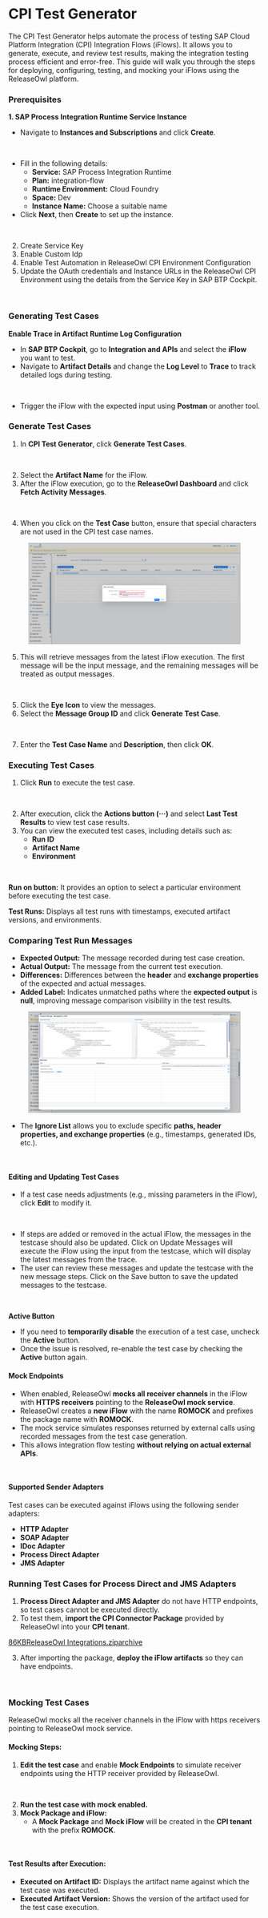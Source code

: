 # CPI Test Generator

The CPI Test Generator helps automate the process of testing SAP Cloud Platform Integration (CPI) Integration Flows (iFlows). It allows you to generate, execute, and review test results, making the integration testing process efficient and error-free. This guide will walk you through the steps for deploying, configuring, testing, and mocking your iFlows using the ReleaseOwl platform.

### **Prerequisites** <a href="#pdf-page-ahecdlthytd4fxld4qwa-prerequisites" id="pdf-page-ahecdlthytd4fxld4qwa-prerequisites"></a>

**1. SAP Process Integration Runtime Service Instance**

* Navigate to **Instances and Subscriptions** and click **Create**.

<figure><img src="https://open.gitbook.com/~gitbook/image?url=https%3A%2F%2F1890383800-files.gitbook.io%2F%7E%2Ffiles%2Fv0%2Fb%2Fgitbook-x-prod.appspot.com%2Fo%2Fspaces%252FDWyxe6hm5vqosFaByVgs%252Fuploads%252FpdqZ5yymXZ0kuxN4NL07%252Fimage.png%3Falt%3Dmedia%26token%3Dfc614c7d-8e85-463b-846d-2bd00b771a05&#x26;width=768&#x26;dpr=4&#x26;quality=100&#x26;sign=875ec92a&#x26;sv=2" alt=""><figcaption></figcaption></figure>

* Fill in the following details:
  * **Service:** SAP Process Integration Runtime
  * **Plan:** integration-flow
  * **Runtime Environment:** Cloud Foundry
  * **Space:** Dev
  * **Instance Name:** Choose a suitable name
* Click **Next**, then **Create** to set up the instance.

<figure><img src="https://open.gitbook.com/~gitbook/image?url=https%3A%2F%2F1890383800-files.gitbook.io%2F%7E%2Ffiles%2Fv0%2Fb%2Fgitbook-x-prod.appspot.com%2Fo%2Fspaces%252FDWyxe6hm5vqosFaByVgs%252Fuploads%252F7ANMyIj6OHaZ4gv1QTqq%252Fimage.png%3Falt%3Dmedia%26token%3D2799de19-4dfe-4800-a3bf-e0844120f715&#x26;width=768&#x26;dpr=4&#x26;quality=100&#x26;sign=86c97400&#x26;sv=2" alt=""><figcaption></figcaption></figure>

2. Create Service Key
3. Enable Custom Idp
4. Enable Test Automation in ReleaseOwl CPI Environment Configuration
5. Update the OAuth credentials and Instance URLs in the ReleaseOwl CPI Environment using the details from the Service Key in SAP BTP Cockpit.

<figure><img src="https://open.gitbook.com/~gitbook/image?url=https%3A%2F%2F1890383800-files.gitbook.io%2F%7E%2Ffiles%2Fv0%2Fb%2Fgitbook-x-prod.appspot.com%2Fo%2Fspaces%252FDWyxe6hm5vqosFaByVgs%252Fuploads%252FsPsOjdkXAlBUAut4ejYM%252Fimage.png%3Falt%3Dmedia%26token%3Df4efa99d-68f0-4d7a-a13d-bd958031c85f&#x26;width=768&#x26;dpr=4&#x26;quality=100&#x26;sign=aadc6a66&#x26;sv=2" alt=""><figcaption></figcaption></figure>

### **Generating Test Cases** <a href="#pdf-page-ahecdlthytd4fxld4qwa-generating-test-cases" id="pdf-page-ahecdlthytd4fxld4qwa-generating-test-cases"></a>

**Enable Trace in Artifact Runtime Log Configuration**

* In **SAP BTP Cockpit**, go to **Integration and APIs** and select the **iFlow** you want to test.
* Navigate to **Artifact Details** and change the **Log Level** to **Trace** to track detailed logs during testing.

<figure><img src="https://open.gitbook.com/~gitbook/image?url=https%3A%2F%2F1890383800-files.gitbook.io%2F%7E%2Ffiles%2Fv0%2Fb%2Fgitbook-x-prod.appspot.com%2Fo%2Fspaces%252FDWyxe6hm5vqosFaByVgs%252Fuploads%252FIGqzj18WKSM2Z0XgM176%252Fimage.png%3Falt%3Dmedia%26token%3Dcb71fc06-6dec-45c6-95ab-0d1122a2dda8&#x26;width=768&#x26;dpr=4&#x26;quality=100&#x26;sign=8fbcbc53&#x26;sv=2" alt=""><figcaption></figcaption></figure>

* Trigger the iFlow with the expected input using **Postman** or another tool.

### **Generate Test Cases**

1. In **CPI Test Generator**, click **Generate Test Cases**.

<figure><img src="https://open.gitbook.com/~gitbook/image?url=https%3A%2F%2F1890383800-files.gitbook.io%2F%7E%2Ffiles%2Fv0%2Fb%2Fgitbook-x-prod.appspot.com%2Fo%2Fspaces%252FDWyxe6hm5vqosFaByVgs%252Fuploads%252F8yLlkR6XHboK46DAqcA7%252Fimage.png%3Falt%3Dmedia%26token%3D61841da4-2042-4b84-89e7-3f7f35e9271f&#x26;width=768&#x26;dpr=4&#x26;quality=100&#x26;sign=f1098b09&#x26;sv=2" alt=""><figcaption></figcaption></figure>

2. Select the **Artifact Name** for the iFlow.
3. After the iFlow execution, go to the **ReleaseOwl Dashboard** and click **Fetch Activity Messages**.

<figure><img src="https://open.gitbook.com/~gitbook/image?url=https%3A%2F%2F1890383800-files.gitbook.io%2F%7E%2Ffiles%2Fv0%2Fb%2Fgitbook-x-prod.appspot.com%2Fo%2Fspaces%252FDWyxe6hm5vqosFaByVgs%252Fuploads%252FlP5HtpGquPXfLSisaDiz%252Fimage.png%3Falt%3Dmedia%26token%3Dfb894e82-71d8-4bfa-9734-a5c361f79552&#x26;width=768&#x26;dpr=4&#x26;quality=100&#x26;sign=a79faf46&#x26;sv=2" alt=""><figcaption></figcaption></figure>

4. When you click on the **Test Case** button, ensure that special characters are not used in the CPI test case names.&#x20;

<figure><img src="../../.gitbook/assets/image (1083).png" alt=""><figcaption></figcaption></figure>

5. This will retrieve messages from the latest iFlow execution. The first message will be the input message, and the remaining messages will be treated as output messages.

<figure><img src="https://open.gitbook.com/~gitbook/image?url=https%3A%2F%2F1890383800-files.gitbook.io%2F%7E%2Ffiles%2Fv0%2Fb%2Fgitbook-x-prod.appspot.com%2Fo%2Fspaces%252FDWyxe6hm5vqosFaByVgs%252Fuploads%252FBEGLA3Wc3saVvJ38slEz%252Fimage.png%3Falt%3Dmedia%26token%3D076e843a-c074-4597-9de0-143ad4b96b2b&#x26;width=768&#x26;dpr=4&#x26;quality=100&#x26;sign=d9433af&#x26;sv=2" alt=""><figcaption></figcaption></figure>

5. Click the **Eye Icon** to view the messages.
6. Select the **Message Group ID** and click **Generate Test Case**.

<figure><img src="https://open.gitbook.com/~gitbook/image?url=https%3A%2F%2F1890383800-files.gitbook.io%2F%7E%2Ffiles%2Fv0%2Fb%2Fgitbook-x-prod.appspot.com%2Fo%2Fspaces%252FDWyxe6hm5vqosFaByVgs%252Fuploads%252FRLVN9OhfaYHHiCUStBcK%252Fimage.png%3Falt%3Dmedia%26token%3D78762627-16cb-4031-8f4f-1714b0cee225&#x26;width=768&#x26;dpr=4&#x26;quality=100&#x26;sign=bf03462&#x26;sv=2" alt=""><figcaption></figcaption></figure>

7. Enter the **Test Case Name** and **Description**, then click **OK**.

### **Executing Test Cases** <a href="#pdf-page-ahecdlthytd4fxld4qwa-executing-test-cases" id="pdf-page-ahecdlthytd4fxld4qwa-executing-test-cases"></a>

1. Click **Run** to execute the test case.

<figure><img src="https://open.gitbook.com/~gitbook/image?url=https%3A%2F%2F1890383800-files.gitbook.io%2F%7E%2Ffiles%2Fv0%2Fb%2Fgitbook-x-prod.appspot.com%2Fo%2Fspaces%252FDWyxe6hm5vqosFaByVgs%252Fuploads%252FyzxICSw9sggrSa1HfKCM%252Fimage.png%3Falt%3Dmedia%26token%3Dc14ebc20-040a-437e-b6bb-01a0e0b55f9f&#x26;width=768&#x26;dpr=4&#x26;quality=100&#x26;sign=5b247dcb&#x26;sv=2" alt=""><figcaption></figcaption></figure>

2. After execution, click the **Actions button (···)** and select **Last Test Results** to view test case results.
3. You can view the executed test cases, including details such as:
   * **Run ID**
   * **Artifact Name**
   * **Environment**

<figure><img src="https://open.gitbook.com/~gitbook/image?url=https%3A%2F%2F1890383800-files.gitbook.io%2F%7E%2Ffiles%2Fv0%2Fb%2Fgitbook-x-prod.appspot.com%2Fo%2Fspaces%252FDWyxe6hm5vqosFaByVgs%252Fuploads%252F3YnUwwblSLDHdoEzgD3T%252Fimage.png%3Falt%3Dmedia%26token%3Df17c3b2d-6e8c-48c0-be26-76a7df603a77&#x26;width=768&#x26;dpr=4&#x26;quality=100&#x26;sign=adbe7135&#x26;sv=2" alt=""><figcaption></figcaption></figure>

**Run on button:** It provides an option to select a particular environment before executing the test case.

**Test Runs:** Displays all test runs with timestamps, executed artifact versions, and environments.

### **Comparing Test Run Messages**

* **Expected Output:** The message recorded during test case creation.
* **Actual Output:** The message from the current test execution.
* **Differences:** Differences between the **header** and **exchange properties** of the expected and actual messages.
* **Added Label:** Indicates unmatched paths where the **expected output** is **null**, improving message comparison visibility in the test results.

<figure><img src="../../.gitbook/assets/image (1084).png" alt=""><figcaption></figcaption></figure>

* The **Ignore List** allows you to exclude specific **paths, header properties, and exchange properties** (e.g., timestamps, generated IDs, etc.).

<figure><img src="https://open.gitbook.com/~gitbook/image?url=https%3A%2F%2F1890383800-files.gitbook.io%2F%7E%2Ffiles%2Fv0%2Fb%2Fgitbook-x-prod.appspot.com%2Fo%2Fspaces%252FDWyxe6hm5vqosFaByVgs%252Fuploads%252FfNw593v63I03OVAAheaD%252Fimage.png%3Falt%3Dmedia%26token%3D1d0ef3fa-ae60-43cd-8fe2-7a49b1a5535e&#x26;width=768&#x26;dpr=4&#x26;quality=100&#x26;sign=37535525&#x26;sv=2" alt=""><figcaption></figcaption></figure>

#### **Editing and Updating Test Cases** <a href="#pdf-page-ahecdlthytd4fxld4qwa-editing-and-updating-test-cases" id="pdf-page-ahecdlthytd4fxld4qwa-editing-and-updating-test-cases"></a>

* If a test case needs adjustments (e.g., missing parameters in the iFlow), click **Edit** to modify it.

<figure><img src="https://open.gitbook.com/~gitbook/image?url=https%3A%2F%2F1890383800-files.gitbook.io%2F%7E%2Ffiles%2Fv0%2Fb%2Fgitbook-x-prod.appspot.com%2Fo%2Fspaces%252FDWyxe6hm5vqosFaByVgs%252Fuploads%252FMZWOXGA8BBBzmXTfCSvk%252Fimage.png%3Falt%3Dmedia%26token%3D88237571-1fcd-48c0-bd01-6b8103675f85&#x26;width=768&#x26;dpr=4&#x26;quality=100&#x26;sign=3745fecd&#x26;sv=2" alt=""><figcaption></figcaption></figure>

* If steps are added or removed in the actual iFlow, the messages in the testcase should also be updated. Click on Update Messages will execute the iFlow using the input from the testcase, which will display the latest messages from the trace.
* The user can review these messages and update the testcase with the new message steps. Click on the Save button to save the updated messages to the testcase.

<figure><img src="https://open.gitbook.com/~gitbook/image?url=https%3A%2F%2F1890383800-files.gitbook.io%2F%7E%2Ffiles%2Fv0%2Fb%2Fgitbook-x-prod.appspot.com%2Fo%2Fspaces%252FDWyxe6hm5vqosFaByVgs%252Fuploads%252F1aBYKSt1qNblAFPdK494%252Fimage.png%3Falt%3Dmedia%26token%3Dec81938d-2019-4b11-990b-3a86367c96b2&#x26;width=768&#x26;dpr=4&#x26;quality=100&#x26;sign=9405a629&#x26;sv=2" alt=""><figcaption></figcaption></figure>

**Active Button**

* If you need to **temporarily disable** the execution of a test case, uncheck the **Active** button.
* Once the issue is resolved, re-enable the test case by checking the **Active** button again.

#### **Mock Endpoints** <a href="#pdf-page-ahecdlthytd4fxld4qwa-mock-endpoints" id="pdf-page-ahecdlthytd4fxld4qwa-mock-endpoints"></a>

* When enabled, ReleaseOwl **mocks all receiver channels** in the iFlow with **HTTPS receivers** pointing to the **ReleaseOwl mock service**.
* ReleaseOwl creates a **new iFlow** with the name **ROMOCK** and prefixes the package name with **ROMOCK**.
* The mock service simulates responses returned by external calls using recorded messages from the test case generation.
* This allows integration flow testing **without relying on actual external APIs**.

<figure><img src="https://open.gitbook.com/~gitbook/image?url=https%3A%2F%2F1890383800-files.gitbook.io%2F%7E%2Ffiles%2Fv0%2Fb%2Fgitbook-x-prod.appspot.com%2Fo%2Fspaces%252FDWyxe6hm5vqosFaByVgs%252Fuploads%252FhmtIILcpTuHXdj0hZq97%252Fimage.png%3Falt%3Dmedia%26token%3D848dd989-0b81-4706-8388-bc7918c70d95&#x26;width=768&#x26;dpr=4&#x26;quality=100&#x26;sign=47c83cdd&#x26;sv=2" alt=""><figcaption></figcaption></figure>

#### **Supported Sender Adapters** <a href="#pdf-page-ahecdlthytd4fxld4qwa-supported-sender-adapters" id="pdf-page-ahecdlthytd4fxld4qwa-supported-sender-adapters"></a>

Test cases can be executed against iFlows using the following sender adapters:

* **HTTP Adapter**
* **SOAP Adapter**
* **IDoc Adapter**
* **Process Direct Adapter**
* **JMS Adapter**

### **Running Test Cases for Process Direct and JMS Adapters** <a href="#pdf-page-ahecdlthytd4fxld4qwa-running-test-cases-for-process-direct-and-jms-adapters" id="pdf-page-ahecdlthytd4fxld4qwa-running-test-cases-for-process-direct-and-jms-adapters"></a>

1. **Process Direct Adapter and JMS Adapter** do not have HTTP endpoints, so test cases cannot be executed directly.
2. To test them, **import the CPI Connector Package** provided by ReleaseOwl into your **CPI tenant**.

[86KBReleaseOwl Integrations.ziparchive](https://1890383800-files.gitbook.io/~/files/v0/b/gitbook-x-prod.appspot.com/o/spaces%2FDWyxe6hm5vqosFaByVgs%2Fuploads%2FSoq8ezi7D2ASogp1Jmzd%2FReleaseOwl%20Integrations.zip?alt=media\&token=ca7a467a-9cf2-4e1f-b2ba-e4e1bdbedd97)

3. After importing the package, **deploy the iFlow artifacts** so they can have endpoints.

<figure><img src="https://open.gitbook.com/~gitbook/image?url=https%3A%2F%2F1890383800-files.gitbook.io%2F%7E%2Ffiles%2Fv0%2Fb%2Fgitbook-x-prod.appspot.com%2Fo%2Fspaces%252FDWyxe6hm5vqosFaByVgs%252Fuploads%252F8li176dfvchyOBtaGHwl%252Fimage.png%3Falt%3Dmedia%26token%3D3fb760f2-b606-4be8-9a82-f3a98bef4090&#x26;width=768&#x26;dpr=4&#x26;quality=100&#x26;sign=d207e4f7&#x26;sv=2" alt=""><figcaption></figcaption></figure>

### **Mocking Test Cases** <a href="#pdf-page-ahecdlthytd4fxld4qwa-mocking-test-cases" id="pdf-page-ahecdlthytd4fxld4qwa-mocking-test-cases"></a>

ReleaseOwl mocks all the receiver channels in the iFlow with https receivers pointing to ReleaseOwl mock service.

#### **Mocking Steps:**

1. **Edit the test case** and enable **Mock Endpoints** to simulate receiver endpoints using the HTTP receiver provided by ReleaseOwl.

<figure><img src="https://open.gitbook.com/~gitbook/image?url=https%3A%2F%2F1890383800-files.gitbook.io%2F%7E%2Ffiles%2Fv0%2Fb%2Fgitbook-x-prod.appspot.com%2Fo%2Fspaces%252FDWyxe6hm5vqosFaByVgs%252Fuploads%252Fi8siO0LKpLwlXlAorOq8%252Fimage.png%3Falt%3Dmedia%26token%3D6270ba56-b3a0-438b-8baa-fb0a40f79c9d&#x26;width=768&#x26;dpr=4&#x26;quality=100&#x26;sign=a9734739&#x26;sv=2" alt=""><figcaption></figcaption></figure>

2. **Run the test case with mock enabled.**
3. **Mock Package and iFlow:**
   * A **Mock Package** and **Mock iFlow** will be created in the **CPI tenant** with the prefix **ROMOCK**.

<figure><img src="https://open.gitbook.com/~gitbook/image?url=https%3A%2F%2F1890383800-files.gitbook.io%2F%7E%2Ffiles%2Fv0%2Fb%2Fgitbook-x-prod.appspot.com%2Fo%2Fspaces%252FDWyxe6hm5vqosFaByVgs%252Fuploads%252Fjt6dpB8Ft6TrUofmpzX9%252Fimage.png%3Falt%3Dmedia%26token%3D60341cb7-5638-49e1-a7c1-ca8674b9653c&#x26;width=768&#x26;dpr=4&#x26;quality=100&#x26;sign=f89fa19a&#x26;sv=2" alt=""><figcaption></figcaption></figure>

#### **Test Results after Execution:**

* **Executed on Artifact ID:** Displays the artifact name against which the test case was executed.
* **Executed Artifact Version:** Shows the version of the artifact used for the test case execution.

<figure><img src="https://open.gitbook.com/~gitbook/image?url=https%3A%2F%2F1890383800-files.gitbook.io%2F%7E%2Ffiles%2Fv0%2Fb%2Fgitbook-x-prod.appspot.com%2Fo%2Fspaces%252FDWyxe6hm5vqosFaByVgs%252Fuploads%252FzG3aFFSnhzgWQgQtWI1P%252Fimage.png%3Falt%3Dmedia%26token%3Ddf8679cd-f220-41eb-85e4-97f728bbaff8&#x26;width=768&#x26;dpr=4&#x26;quality=100&#x26;sign=4da042d7&#x26;sv=2" alt=""><figcaption></figcaption></figure>
